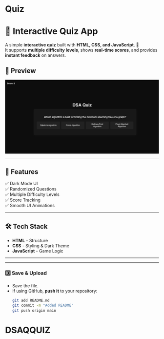 # Quiz
# 🧠 Interactive Quiz App

A simple **interactive quiz** built with **HTML, CSS, and JavaScript**. 🎯  
It supports **multiple difficulty levels**, shows **real-time scores**, and provides **instant feedback** on answers.  

## 📸 Preview
![Quiz App Screenshot](screenshot.png)  

---

## 🚀 Features
✅ Dark Mode UI  
✅ Randomized Questions  
✅ Multiple Difficulty Levels  
✅ Score Tracking  
✅ Smooth UI Animations  

---

## 🛠 Tech Stack
- **HTML** - Structure  
- **CSS** - Styling & Dark Theme  
- **JavaScript** - Game Logic  

---

---

### **3️⃣ Save & Upload**
- Save the file.
- If using GitHub, **push it** to your repository:
  ```sh
  git add README.md
  git commit -m "Added README"
  git push origin main

# DSAQQUIZ
